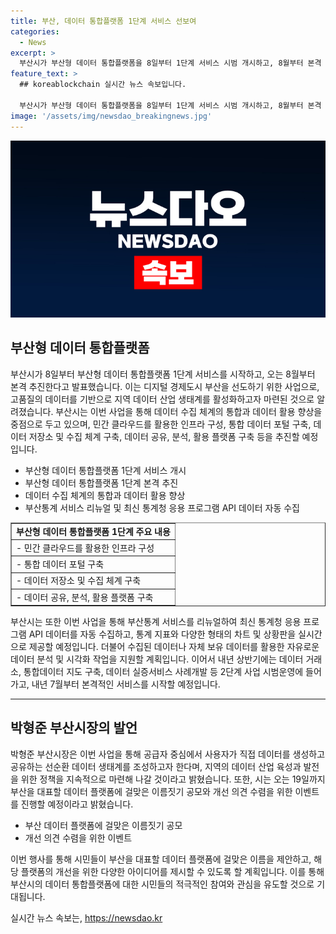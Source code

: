 ```yaml
---
title: 부산, 데이터 통합플랫폼 1단계 서비스 선보여
categories:
  - News
excerpt: >
  부산시가 부산형 데이터 통합플랫폼을 8일부터 1단계 서비스 시범 개시하고, 8월부터 본격 추진한다고 발표했다. 이를 통해 디지털 경제도시 부산을 선도하고 지역 데이터 산업 생태계를 활성화하는 것이 목표이며, 데이터 수집 체계의 통합과 데이터 활용 향상에 초점을 맞추고 있다. 또한, 다양한 형태의 차트와 상황판을 제공하고, 데이터 분석과 시각화 작업을 지원하며, 내년 7월부터는 본격적인 서비스를 실시할 예정이다. 부산시장은 지역의 데이터 산업 육성을 위한 정책을 계속 마련할 것이라고 말했다.
feature_text: >
  ## koreablockchain 실시간 뉴스 속보입니다.

  부산시가 부산형 데이터 통합플랫폼을 8일부터 1단계 서비스 시범 개시하고, 8월부터 본격 추진한다고 발표했다. 이를 통해 디지털 경제도시 부산을 선도하고 지역 데이터 산업 생태계를 활성화하는 것이 목표이며, 데이터 수집 체계의 통합과 데이터 활용 향상에 초점을 맞추고 있다. 또한, 다양한 형태의 차트와 상황판을 제공하고, 데이터 분석과 시각화 작업을 지원하며, 내년 7월부터는 본격적인 서비스를 실시할 예정이다. 부산시장은 지역의 데이터 산업 육성을 위한 정책을 계속 마련할 것이라고 말했다.
image: '/assets/img/newsdao_breakingnews.jpg'
---
```


<p><img src="/assets/img/newsdao_breakingnews.jpg" alt="koreablockchain 속보" /></p>

<h2 data-ke-size="size26">부산형 데이터 통합플랫폼</h2>

<p data-ke-size="size16">부산시가 8일부터 부산형 데이터 통합플랫폼 1단계 서비스를 시작하고, 오는 8월부터 본격 추진한다고 발표했습니다. 이는 디지털 경제도시 부산을 선도하기 위한 사업으로, 고품질의 데이터를 기반으로 지역 데이터 산업 생태계를 활성화하고자 마련된 것으로 알려졌습니다. 부산시는 이번 사업을 통해 데이터 수집 체계의 통합과 데이터 활용 향상을 중점으로 두고 있으며, 민간 클라우드를 활용한 인프라 구성, 통합 데이터 포털 구축, 데이터 저장소 및 수집 체계 구축, 데이터 공유, 분석, 활용 플랫폼 구축 등을 추진할 예정입니다.</p>

<ul>
<li>부산형 데이터 통합플랫폼 1단계 서비스 개시</li>
<li>부산형 데이터 통합플랫폼 1단계 본격 추진</li>
<li>데이터 수집 체계의 통합과 데이터 활용 향상</li>
<li>부산통계 서비스 리뉴얼 및 최신 통계청 응용 프로그램 API 데이터 자동 수집</li>
</ul>

<table style="width: 100%;" border="1">
<tbody>
<tr>
<td style="text-align: center; height: 17px;"><b>부산형 데이터 통합플랫폼 1단계 주요 내용</b></td>
</tr>
<tr>
<td style="text-align: left; height: 17px;">- 민간 클라우드를 활용한 인프라 구성</td>
</tr>
<tr>
<td style="text-align: left;">- 통합 데이터 포털 구축</td>
</tr>
<tr>
<td style="text-align: left;">- 데이터 저장소 및 수집 체계 구축</td>
</tr>
<tr>
<td style="text-align: left;">- 데이터 공유, 분석, 활용 플랫폼 구축</td>
</tr>
</tbody>
</table>

<p data-ke-size="size16">부산시는 또한 이번 사업을 통해 부산통계 서비스를 리뉴얼하여 최신 통계청 응용 프로그램 API 데이터를 자동 수집하고, 통계 지표와 다양한 형태의 차트 및 상황판을 실시간으로 제공할 예정입니다. 더불어 수집된 데이터나 자체 보유 데이터를 활용한 자유로운 데이터 분석 및 시각화 작업을 지원할 계획입니다. 이어서 내년 상반기에는 데이터 거래소, 통합데이터 지도 구축, 데이터 실증서비스 사례개발 등 2단계 사업 시범운영에 들어가고, 내년 7월부터 본격적인 서비스를 시작할 예정입니다.</p>

<hr>

<h2 data-ke-size="size26">박형준 부산시장의 발언</h2>

<p data-ke-size="size16">박형준 부산시장은 이번 사업을 통해 공급자 중심에서 사용자가 직접 데이터를 생성하고 공유하는 선순환 데이터 생태계를 조성하고자 한다며, 지역의 데이터 산업 육성과 발전을 위한 정책을 지속적으로 마련해 나갈 것이라고 밝혔습니다. 또한, 시는 오는 19일까지 부산을 대표할 데이터 플랫폼에 걸맞은 이름짓기 공모와 개선 의견 수렴을 위한 이벤트를 진행할 예정이라고 밝혔습니다.</p>

<ul>
<li>부산 데이터 플랫폼에 걸맞은 이름짓기 공모</li>
<li>개선 의견 수렴을 위한 이벤트</li>
</ul>

<p data-ke-size="size16">이번 행사를 통해 시민들이 부산을 대표할 데이터 플랫폼에 걸맞은 이름을 제안하고, 해당 플랫폼의 개선을 위한 다양한 아이디어를 제시할 수 있도록 할 계획입니다. 이를 통해 부산시의 데이터 통합플랫폼에 대한 시민들의 적극적인 참여와 관심을 유도할 것으로 기대됩니다.</p>
실시간 뉴스 속보는, <a href="https://newsdao.kr" rel="dofollow">https://newsdao.kr</a>


